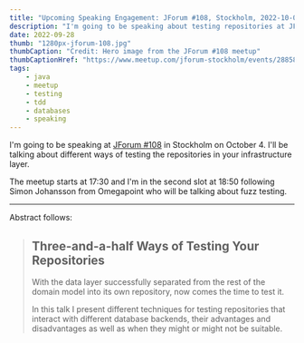 ```yaml
---
title: "Upcoming Speaking Engagement: JForum #108, Stockholm, 2022-10-04"
description: "I'm going to be speaking about testing repositories at JForum #108, 2022-10-04 in Stockholm"
date: 2022-09-28
thumb: "1280px-jforum-108.jpg"
thumbCaption: "Credit: Hero image from the JForum #108 meetup"
thumbCaptionHref: "https://www.meetup.com/jforum-stockholm/events/288581926/"
tags: 
    - java
    - meetup
    - testing
    - tdd
    - databases
    - speaking
---
```

I'm going to be speaking at [JForum #108](https://www.meetup.com/jforum-stockholm/events/288581926/) in Stockholm on
October 4. I'll be talking about different ways of testing the repositories in your infrastructure layer.

The meetup starts at 17:30 and I'm in the second slot at 18:50 following Simon Johansson from Omegapoint who will be
talking about fuzz testing.

---

Abstract follows:

> ## Three-and-a-half Ways of Testing Your Repositories
> With the data layer successfully separated from the rest of the domain model into its own repository, now comes the
> time to test it.
>
> In this talk I present different techniques for testing repositories that interact with different database backends,
> their advantages and disadvantages as well as when they might or might not be suitable.
